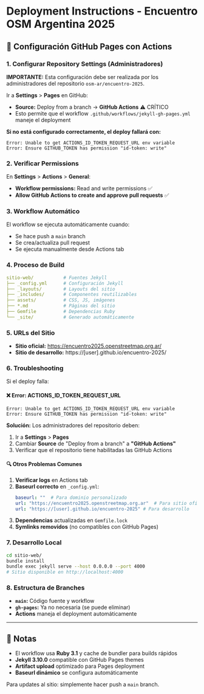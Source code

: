 # Deployment Instructions - Encuentro OSM Argentina 2025

## 🚀 Configuración GitHub Pages con Actions

### 1. Configurar Repository Settings (Administradores)

**IMPORTANTE:** Esta configuración debe ser realizada por los administradores del repositorio `osm-ar/encuentro-2025`.

Ir a **Settings** > **Pages** en GitHub:

- **Source:** Deploy from a branch → **GitHub Actions** ⚠️ CRÍTICO
- Esto permite que el workflow `.github/workflows/jekyll-gh-pages.yml` maneje el deployment

**Si no está configurado correctamente, el deploy fallará con:**
```
Error: Unable to get ACTIONS_ID_TOKEN_REQUEST_URL env variable
Error: Ensure GITHUB_TOKEN has permission "id-token: write"
```

### 2. Verificar Permissions

En **Settings** > **Actions** > **General**:

- **Workflow permissions:** Read and write permissions ✅
- **Allow GitHub Actions to create and approve pull requests** ✅

### 3. Workflow Automático

El workflow se ejecuta automáticamente cuando:
- Se hace push a `main` branch
- Se crea/actualiza pull request
- Se ejecuta manualmente desde Actions tab

### 4. Proceso de Build

```yaml
sitio-web/           # Fuentes Jekyll
├── _config.yml      # Configuración Jekyll
├── _layouts/        # Layouts del sitio  
├── _includes/       # Componentes reutilizables
├── assets/          # CSS, JS, imágenes
├── *.md             # Páginas del sitio
├── Gemfile          # Dependencias Ruby
└── _site/           # Generado automáticamente
```

### 5. URLs del Sitio

- **Sitio oficial:** https://encuentro2025.openstreetmap.org.ar/
- **Sitio de desarrollo:** https://[user].github.io/encuentro-2025/

### 6. Troubleshooting

Si el deploy falla:

#### ❌ Error: ACTIONS_ID_TOKEN_REQUEST_URL
```
Error: Unable to get ACTIONS_ID_TOKEN_REQUEST_URL env variable
Error: Ensure GITHUB_TOKEN has permission "id-token: write"
```

**Solución:** Los administradores del repositorio deben:
1. Ir a **Settings** > **Pages**
2. Cambiar **Source** de "Deploy from a branch" a **"GitHub Actions"**
3. Verificar que el repositorio tiene habilitadas las GitHub Actions

#### 🔍 Otros Problemas Comunes

1. **Verificar logs** en Actions tab
2. **Baseurl correcto** en `_config.yml`:
   ```yaml
   baseurl: ""  # Para dominio personalizado
   url: "https://encuentro2025.openstreetmap.org.ar"  # Para sitio oficial
   url: "https://[user].github.io/encuentro-2025" # Para desarrollo
   ```
3. **Dependencias** actualizadas en `Gemfile.lock`
4. **Symlinks removidos** (no compatibles con GitHub Pages)

### 7. Desarrollo Local

```bash
cd sitio-web/
bundle install
bundle exec jekyll serve --host 0.0.0.0 --port 4000
# Sitio disponible en http://localhost:4000
```

### 8. Estructura de Branches

- **`main`:** Código fuente y workflow
- **`gh-pages`:** Ya no necesaria (se puede eliminar)
- **Actions** maneja el deployment automáticamente

---

## 📝 Notas

- El workflow usa **Ruby 3.1** y cache de bundler para builds rápidos
- **Jekyll 3.10.0** compatible con GitHub Pages themes
- **Artifact upload** optimizado para Pages deployment
- **Baseurl dinámico** se configura automáticamente

Para updates al sitio: simplemente hacer push a `main` branch.